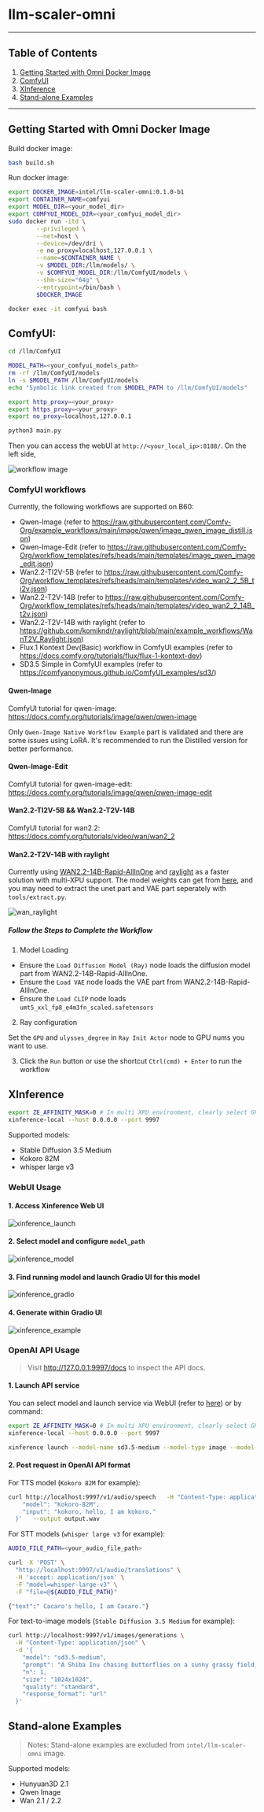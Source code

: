 # llm-scaler-omni

---

## Table of Contents

1. [Getting Started with Omni Docker Image](#getting-started-with-omni-docker-image)
2. [ComfyUI](#comfyui)
3. [XInference](#xinference)
4. [Stand-alone Examples](#stand-alone-examples)

---

## Getting Started with Omni Docker Image

Build docker image:

```bash
bash build.sh
```

Run docker image:

```bash
export DOCKER_IMAGE=intel/llm-scaler-omni:0.1.0-b1
export CONTAINER_NAME=comfyui
export MODEL_DIR=<your_model_dir>
export COMFYUI_MODEL_DIR=<your_comfyui_model_dir>
sudo docker run -itd \
        --privileged \
        --net=host \
        --device=/dev/dri \
        -e no_proxy=localhost,127.0.0.1 \
        --name=$CONTAINER_NAME \
        -v $MODEL_DIR:/llm/models/ \
        -v $COMFYUI_MODEL_DIR:/llm/ComfyUI/models \
        --shm-size="64g" \
        --entrypoint=/bin/bash \
        $DOCKER_IMAGE

docker exec -it comfyui bash
```

## ComfyUI:
```bash
cd /llm/ComfyUI

MODEL_PATH=<your_comfyui_models_path>
rm -rf /llm/ComfyUI/models
ln -s $MODEL_PATH /llm/ComfyUI/models
echo "Symbolic link created from $MODEL_PATH to /llm/ComfyUI/models"

export http_proxy=<your_proxy>
export https_proxy=<your_proxy>
export no_proxy=localhost,127.0.0.1

python3 main.py
```

Then you can access the webUI at `http://<your_local_ip>:8188/`. On the left side, 

![workflow image](./assets/confyui_workflow.png)

### ComfyUI workflows

Currently, the following workflows are supported on B60:
- Qwen-Image (refer to https://raw.githubusercontent.com/Comfy-Org/example_workflows/main/image/qwen/image_qwen_image_distill.json)
- Qwen-Image-Edit (refer to https://raw.githubusercontent.com/Comfy-Org/workflow_templates/refs/heads/main/templates/image_qwen_image_edit.json)
- Wan2.2-TI2V-5B (refer to https://raw.githubusercontent.com/Comfy-Org/workflow_templates/refs/heads/main/templates/video_wan2_2_5B_ti2v.json)
- Wan2.2-T2V-14B (refer to https://raw.githubusercontent.com/Comfy-Org/workflow_templates/refs/heads/main/templates/video_wan2_2_14B_t2v.json)
- Wan2.2-T2V-14B with raylight (refer to https://github.com/komikndr/raylight/blob/main/example_workflows/WanT2V_Raylight.json)
- Flux.1 Kontext Dev(Basic) workflow in ComfyUI examples (refer to https://docs.comfy.org/tutorials/flux/flux-1-kontext-dev)
- SD3.5 Simple in ComfyUI examples (refer to https://comfyanonymous.github.io/ComfyUI_examples/sd3/)

#### Qwen-Image

ComfyUI tutorial for qwen-image: https://docs.comfy.org/tutorials/image/qwen/qwen-image

Only `Qwen-Image Native Workflow Example` part is validated and there are some issues using LoRA. It's recommended to run the Distilled version for better performance.

#### Qwen-Image-Edit

ComfyUI tutorial for qwen-image-edit: https://docs.comfy.org/tutorials/image/qwen/qwen-image-edit

#### Wan2.2-TI2V-5B && Wan2.2-T2V-14B

ComfyUI tutorial for wan2.2: https://docs.comfy.org/tutorials/video/wan/wan2_2

#### Wan2.2-T2V-14B with raylight

Currently using [WAN2.2-14B-Rapid-AllInOne](https://huggingface.co/Phr00t/WAN2.2-14B-Rapid-AllInOne) and [raylight](https://github.com/komikndr/raylight) as a faster solution with multi-XPU support. The model weights can get from [here](https://modelscope.cn/models/Phr00t/WAN2.2-14B-Rapid-AllInOne/files), and you may need to extract the unet part and VAE part seperately with `tools/extract.py`.

![wan_raylight](./assets/wan_raylight.png)

##### Follow the Steps to Complete the Workflow

1. Model Loading

- Ensure the `Load Diffusion Model (Ray)` node loads the diffusion model part from WAN2.2-14B-Rapid-AllInOne.
- Ensure the `Load VAE` node loads the VAE part from WAN2.2-14B-Rapid-AllInOne.
- Ensure the `Load CLIP` node loads `umt5_xxl_fp8_e4m3fn_scaled.safetensors`

2. Ray configuration

Set the `GPU` and `ulysses_degree` in `Ray Init Actor` node to GPU nums you want to use.

3. Click the `Run` button or use the shortcut `Ctrl(cmd) + Enter` to run the workflow

## XInference

```bash
export ZE_AFFINITY_MASK=0 # In multi XPU environment, clearly select GPU index to avoid issues.
xinference-local --host 0.0.0.0 --port 9997
```
Supported models:
- Stable Diffusion 3.5 Medium
- Kokoro 82M
- whisper large v3

### WebUI Usage

#### 1. Access Xinference Web UI
![xinference_launch](./assets/xinference_launch.png)

#### 2. Select model and configure `model_path`
![xinference_model](./assets/xinference_configure.png)

#### 3. Find running model and launch Gradio UI for this model
![xinference_gradio](./assets/xinference_gradio.png)

#### 4. Generate within Gradio UI
![xinference_example](./assets/xinference_sd.png)

### OpenAI API Usage

> Visit http://127.0.0.1:9997/docs to inspect the API docs.

#### 1. Launch API service
You can select model and launch service via WebUI (refer to [here](#1-access-xinference-web-ui)) or by command:

```bash
export ZE_AFFINITY_MASK=0 # In multi XPU environment, clearly select GPU index to avoid issues.
xinference-local --host 0.0.0.0 --port 9997

xinference launch --model-name sd3.5-medium --model-type image --model-path /llm/models/stable-diffusion-3.5-medium/
```

#### 2. Post request in OpenAI API format

For TTS model (`Kokoro 82M` for example):
```bash
curl http://localhost:9997/v1/audio/speech   -H "Content-Type: application/json"   -d '{
    "model": "Kokoro-82M",
    "input": "kokoro, hello, I am kokoro." 
  }'   --output output.wav
```

For STT models (`whisper large v3` for example):
```bash
AUDIO_FILE_PATH=<your_audio_file_path>

curl -X 'POST' \
  "http://localhost:9997/v1/audio/translations" \
  -H 'accept: application/json' \
  -F "model=whisper-large-v3" \
  -F "file=@${AUDIO_FILE_PATH}"

{"text":" Cacaro's hello, I am Cacaro."}
```

For text-to-image models (`Stable Diffusion 3.5 Medium` for example):
```bash
curl http://localhost:9997/v1/images/generations \
  -H "Content-Type: application/json" \
  -d '{
    "model": "sd3.5-medium",
    "prompt": "A Shiba Inu chasing butterflies on a sunny grassy field, cartoon style, with vibrant colors.",
    "n": 1,
    "size": "1024x1024",
    "quality": "standard",
    "response_format": "url"
  }'
```

## Stand-alone Examples 

> Notes: Stand-alone examples are excluded from `intel/llm-scaler-omni` image.

Supported models:
- Hunyuan3D 2.1
- Qwen Image
- Wan 2.1 / 2.2

